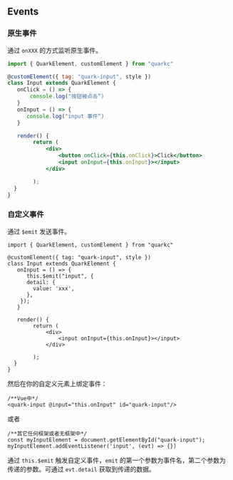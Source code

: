 ## Events
### 原生事件
通过 `onXXX` 的方式监听原生事件。

```jsx
import { QuarkElement, customElement } from "quarkc"

@customElement({ tag: "quark-input", style })
class Input extends QuarkElement {
   onClick = () => {
       console.log("按钮被点击“)
   }
   onInput = () => {
      console.log("input 事件“)
   }

   render() {
        return (
            <div>
                <button onClick={this.onClick}>Click</button>
                <input onInput={this.onInput}></input>
            </div>

        );
  }
}
```

### 自定义事件
通过 `$emit` 发送事件。
```tsx
import { QuarkElement, customElement } from "quarkc"

@customElement({ tag: "quark-input", style })
class Input extends QuarkElement {
   onInput = () => {
      this.$emit("input", {
      detail: {
        value: 'xxx',
      },
    });
   }

   render() {
        return (
            <div>
                <input onInput={this.onInput}></input>
            </div>

        );
  }
}
```

然后在你的自定义元素上绑定事件：
```tsx
/**Vue中*/
<quark-input @input="this.onInput" id="quark-input"/>
```
或者
```tsx
/**其它任何框架或者无框架中*/
const myInputElement = document.getElementById("quark-input");
myInputElement.addEventListener('input', (evt) => {})
```
 通过 `this.$emit` 触发自定义事件，`emit` 的第一个参数为事件名，第二个参数为传递的参数。可通过 `evt.detail` 获取到传递的数据。